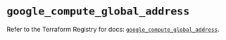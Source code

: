 # `google_compute_global_address`

Refer to the Terraform Registry for docs: [`google_compute_global_address`](https://registry.terraform.io/providers/hashicorp/google/6.24.0/docs/resources/compute_global_address).
